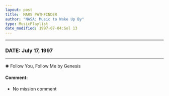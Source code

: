 ```yaml
---
layout: post
title:  MARS PATHFINDER
author: "NASA: Music to Wake Up By"
type: MusicPlaylist
date_modified: 1997-07-04:Sol 13
---
```


----
### DATE: July 17, 1997
----
✺ Follow You, Follow Me by Genesis

#### Comment:
* No mission comment
